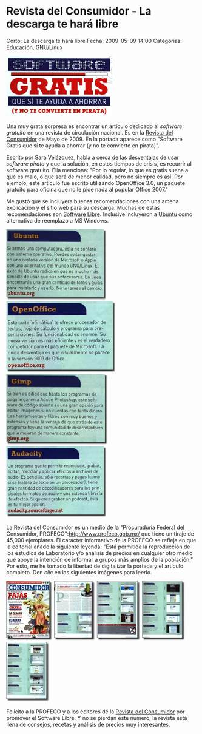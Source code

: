Revista del Consumidor - La descarga te hará libre
==================================================

Corto: La descarga te hará libre
Fecha: 2009-05-09 14:00
Categorías: Educación, GNU/Linux

![software gratis](revista-del-consumidor-la-descarga-te-hara-libre/portada-software-gratis.jpg)

Una muy grata sorpresa es encontrar un artículo dedicado al _software gratuito_ en una revista de circulación nacional. Es en la [Revista del Consumidor](http://revistadelconsumidor.gob.mx/) de Mayo de 2009. En la portada aparece como "Software Gratis que sí te ayuda a ahorrar (y no te convierte en pirata)".

Escrito por Sara Velázquez, habla a cerca de las desventajas de usar _software pirata_ y que la solución, en estos tiempos de crisis, es recurrir al software gratuito. Ella menciona: "Por lo regular, lo que es gratis suena a que es malo, o que será de menor calidad, pero no siempre es así. Por ejemplo, este artículo fue escrito utilizando OpenOffice 3.0, un paquete gratuito para oficina que no le pide nada al popular Office 2007."

<!-- break -->

Me gustó que se incluyera buenas recomendaciones con una amena explicación y el sitio web para su descarga. Muchas de estas recomendaciones son [Software Libre](http://es.wikipedia.org/wiki/Software_libre). Inclusive incluyeron a [Ubuntu](http://www.ubuntu.com/) como alternativa de reemplazo a MS Windows.

![Ubuntu](revista-del-consumidor-la-descarga-te-hara-libre/detalle-ubuntu.jpg) ![OpenOffice](revista-del-consumidor-la-descarga-te-hara-libre/detalle-openoffice.jpg) ![GIMP](revista-del-consumidor-la-descarga-te-hara-libre/detalle-gimp.jpg) ![Audacity](revista-del-consumidor-la-descarga-te-hara-libre/detalle-audacity.jpg)

La Revista del Consumidor es un medio de la "Procuraduría Federal del Consumidor, PROFECO":http://www.profeco.gob.mx/ que tiene un tiraje de 45,000 ejemplares. El carácter informativo de la PROFECO se refleja en que la editorial añade la siguiente leyenda: "Está permitida la reproducción de los estudios de Laboratorio y/o análisis de precios en cualquier otro medio que apoye la intención de informar a grupos más amplios de la población." Por esto, me he tomado la libertad de digitalizar la portada y el artículo completo. Den _clic_ en las siguientes imágenes para leerlo.

![Portada](revista-del-consumidor-la-descarga-te-hara-libre/revista-del-consumidor-2009-05-portada-small.jpg) ![01](revista-del-consumidor-la-descarga-te-hara-libre/la-descarga-te-hara-libre-01-small.jpg) ![02](revista-del-consumidor-la-descarga-te-hara-libre/la-descarga-te-hara-libre-02-small.jpg) ![03](revista-del-consumidor-la-descarga-te-hara-libre/la-descarga-te-hara-libre-03-small.jpg) ![04](revista-del-consumidor-la-descarga-te-hara-libre/la-descarga-te-hara-libre-04-small.jpg)

Felicito a la PROFECO y a los editores de la [Revista del Consumidor](http://revistadelconsumidor.gob.mx/) por promover el Software Libre. Y no se pierdan este número; la revista está llena de consejos, recetas y análisis de precios muy interesantes.
